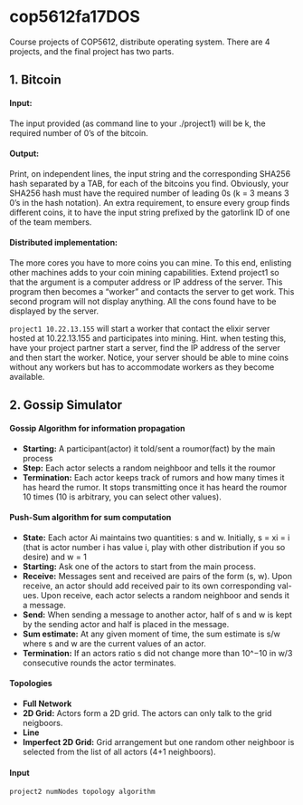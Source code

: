 # cop5612fa17DOS
Course projects of COP5612, distribute operating system. There are 4 projects, and the final project has two parts.

## 1. Bitcoin
#### Input: 
The input provided (as command line to your ./project1) will be k, the required number of 0’s of the bitcoin.
#### Output: 
Print, on independent lines, the input string and the corresponding SHA256 hash separated by a TAB, for each of the bitcoins you find. Obviously, your SHA256 hash must have the required number of leading 0s (k = 3 means 3 0’s in the hash notation). An extra requirement, to ensure every group finds different coins, it to have the input string prefixed by the gatorlink ID of one of the team members.

#### Distributed implementation: 
The more cores you have to more coins you can mine. To this end, enlisting other machines adds to your coin mining capabilities. Extend project1 so that the argument is a computer address or IP address of the server. This program then becomes a “worker” and contacts the server to get work. This second program will not display anything. All the cons found have to be displayed by the server.

````project1 10.22.13.155````
will start a worker that contact the elixir server hosted at 10.22.13.155 and participates into mining. Hint. when testing this, have your project partner start a server, find the IP address of the server and then start the worker.
Notice, your server should be able to mine coins without any workers but has to accommodate workers as they become available.

## 2. Gossip Simulator
#### Gossip Algorithm for information propagation
- **Starting:** A participant(actor) it told/sent a roumor(fact) by the main process
- **Step:** Each actor selects a random neighboor and tells it the roumor
- **Termination:** Each actor keeps track of rumors and how many times it has heard the rumor. It stops transmitting once it has heard the roumor 10 times (10 is arbitrary, you can select other values).

#### Push-Sum algorithm for sum computation
- **State:** Each actor Ai maintains two quantities: s and w. Initially, s = xi = i (that is actor number i has value i, play with other distribution if you so desire) and w = 1
- **Starting:** Ask one of the actors to start from the main process.
- **Receive:** Messages sent and received are pairs of the form (s, w). Upon receive, an actor should add received pair to its own corresponding val- ues. Upon receive, each actor selects a random neighboor and sends it a message.
- **Send:** When sending a message to another actor, half of s and w is kept by the sending actor and half is placed in the message.
- **Sum estimate:** At any given moment of time, the sum estimate is s/w where s and w are the current values of an actor.
- **Termination:** If an actors ratio s did not change more than 10^−10 in w/3 consecutive rounds the actor terminates. 

#### Topologies
- **Full Network**
- **2D Grid:** Actors form a 2D grid. The actors can only talk to the grid neigboors.
- **Line**
- **Imperfect 2D Grid:** Grid arrangement but one random other neighboor is selected from the list of all actors (4+1 neighboors).

#### Input
```project2 numNodes topology algorithm```